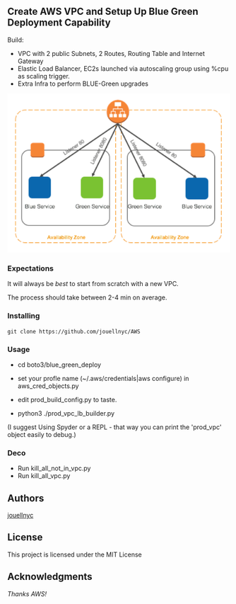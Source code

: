 ## Create AWS VPC and Setup Up Blue Green Deployment Capability

Build:
- VPC with 2 public Subnets, 2 Routes, Routing Table and Internet Gateway
- Elastic Load Balancer, EC2s launched via autoscaling group using %cpu as scaling trigger.
- Extra Infra to perform BLUE-Green upgrades

![Blue-Green](blue_green.png)

### Expectations 
It will always be *best* to start from scratch with a new VPC.

The process should take between 2-4 min on average.


### Installing
```
git clone https://github.com/jouellnyc/AWS
```

### Usage
- cd boto3/blue_green_deploy

- set your profle name (~/.aws/credentials|aws configure) in  aws_cred_objects.py 

- edit prod_build_config.py to taste. 

- python3 ./prod_vpc_lb_builder.py

(I suggest Using Spyder or a REPL - that way you can print the 'prod_vpc' object easily to debug.)

### Deco
- Run kill_all_not_in_vpc.py
- Run kill_all_vpc.py

## Authors
[jouellnyc](mailto:jouellnyc@gmail.com)

## License
This project is licensed under the MIT License

## Acknowledgments
*Thanks AWS!*
